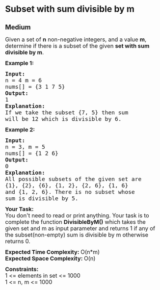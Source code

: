 # Subset with sum divisible by m
##  Medium 
<div class="problem-statement">
                <p></p><p><span style="font-size:18px">Given a set of <strong>n</strong> non-negative&nbsp;integers, and a value <strong>m</strong>, determine if there is a subset of the given <strong>set with sum divisible by m</strong>.</span></p>

<p><span style="font-size:18px"><strong>Example 1:</strong></span></p>

<pre><span style="font-size:18px"><strong>Input: 
</strong>n = 4 m = 6 
nums[] = {3 1 7 5}
<strong>Output:
</strong>1
<strong>Explanation:
</strong>If we take the subset {7, 5} then sum
will be 12 which is divisible by 6.</span>
</pre>

<p><span style="font-size:18px"><strong>Example 2:</strong></span></p>

<pre><span style="font-size:18px"><strong>Input:
</strong>n = 3, m = 5
nums[] = {1 2 6}
<strong>Output:
</strong>0
<strong>Explanation: </strong>
All possible subsets of the given set are 
{1}, {2}, {6}, {1, 2}, {2, 6}, {1, 6}
and {1, 2, 6}. There is no subset whose
sum is divisible by 5.</span>
</pre>

<p><span style="font-size:18px"><strong>Your Task:</strong><br>
You don't need to read or print anything. Your task is to complete the function&nbsp;<strong>DivisibleByM()</strong>&nbsp;which takes the given set and m as input parameter and returns 1 if any of the subset(non-empty) sum is divisible by m otherwise returns 0.</span></p>

<p><span style="font-size:18px"><strong>Expected Time Complexity:&nbsp;</strong>O(n*m)<br>
<strong>Expected Space Complexity:&nbsp;</strong>O(n)</span></p>

<p><span style="font-size:18px"><strong>Constraints:</strong><br>
1 &lt;= elements in set &lt;= 1000<br>
1 &lt;= n, m &lt;= 1000</span></p>
 <p></p>
            </div>